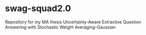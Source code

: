 # swag-squad2.0
Repository for my MA thesis Uncertainty-Aware Extractive Question Answering with Stochastic Weight Averaging-Gaussian
